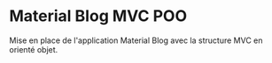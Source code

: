 # Material Blog MVC POO

Mise en place de l'application Material Blog avec la structure MVC
en orienté objet.
